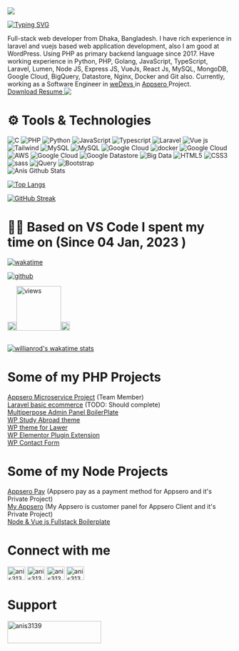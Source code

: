 <div class="p-5 sm:p-10">
<div class="grid grid-col-1 sm:grid-cols-3  justify-between gap-5 my-5">
<div class="flex flex-col justify-center items-center">
<img class="w-48 h-48  rounded-full mb-5" src="https://avatars.githubusercontent.com/u/38912435?v=4"  />

[![Typing SVG](https://readme-typing-svg.demolab.com?font=Grenze&size=28&duration=4000&pause=2000&color=8A38D5&width=300&lines=Hi,+++I'm+Anichur+Rahaman)](https://git.io/typing-svg)

</div>
<div class="sm:col-span-2">
Full-stack web developer from Dhaka, Bangladesh. I have rich experience in laravel and vuejs based web application development, also I am good at WordPress. Using PHP as primary backend language since 2017. Have working experience in Python, PHP, Golang, JavaScript, TypeScript, Laravel, Lumen, Node JS, Express JS, VueJs, React Js, MySQL, MongoDB, Google Cloud, BigQuery, Datastore, Nginx, Docker and Git also.
	Currently, working as a Software Engineer in <a class="text-blue-500" target="_blank" href="https://wedevs.com/about/team"> weDevs </a> in <a href="https://appsero.com" class="text-blue-500" target="_blank">Appsero </a>  Project.
<div class="flex my-5">
  <a align="bottom" class="text-blue-500" href="https://github.com/anis3139/anis3139/raw/main/anis3139.pdf" download>Download Resume </a>
  <img align="top" src="https://img.icons8.com/windows/32/000000/download--v1.png"/>
</div>
</div>
</div>

<h1 class="underline underline-offset-8 text-2xl">
⚙️ Tools & Technologies
</h1>

<div class="flex flex-wrap gap-2 my-5 sm:my-10">


<img alt="C" src="https://img.shields.io/badge/c%20-%2300599C.svg?&style=for-the-badge&logo=c&logoColor=white"/> 
<img alt="PHP" src="https://img.shields.io/badge/PHP%20-%23FF9900.svg?&style=for-the-badge&logo=php&logoColor=white"/>
<img alt="Python" src="https://img.shields.io/badge/python%20-%2314354C.svg?&style=for-the-badge&logo=python&logoColor=white"/> 
<img alt="JavaScript" src="https://img.shields.io/badge/javascript%20-%23323330.svg?&style=for-the-badge&logo=javascript&logoColor=%23F7DF1E"/>
<img alt="Typescript" src="https://img.shields.io/badge/typescript%20-%230769AD.svg?&style=for-the-badge&logo=typescript&logoColor=white"/>
<img alt="Laravel" src="https://img.shields.io/badge/laravel%20-%23563D7C.svg?&style=for-the-badge&logo=laravel&logoColor=red"/>
<img alt="Vue js" src="https://img.shields.io/badge/Vue.js-35495E?style=for-the-badge&logo=vuedotjs&logoColor=4FC08D"/>
<img alt="Tailwind" src="https://img.shields.io/badge/tailwind%20-%23563D7C.svg?&style=for-the-badge&logo=css3&logoColor=white"/>
<img alt="MySQL" src="https://img.shields.io/badge/mysql-%2300f.svg?&style=for-the-badge&logo=mysql&logoColor=white"/>
<img alt="MySQL" src="https://img.shields.io/badge/redis-%2300f.svg?&style=for-the-badge&logo=redis&logoColor=white"/>
<img alt="Google Cloud" src="https://img.shields.io/badge/ngnix%20-%2300f.svg?&style=for-the-badge&logo=Google Cloud&logoColor=white"/>
<img alt="docker" src="https://img.shields.io/badge/docker%20-%2300f.svg?&style=for-the-badge&logo=docker&logoColor=white"/>
<img alt="Google Cloud" src="https://img.shields.io/badge/VPS%20-%23563D7C.svg?&style=for-the-badge&logo=Google Cloud&logoColor=white"/>
<img alt="AWS" src="https://img.shields.io/badge/aws%20-%23FF9900.svg?&style=for-the-badge&logo=Google Cloud&logoColor=white"/>
<img alt="Google Cloud" src="https://img.shields.io/badge/google cloud%20-%ff0.svg?&style=for-the-badge&logo=Google Cloud&logoColor=white"/>
<img alt="Google Datastore" src="https://img.shields.io/badge/Google Datastore%20-%ff0.svg?&style=for-the-badge&logo=Google Cloud&logoColor=white"/>
<img alt="Big Data" src="https://img.shields.io/badge/Big Data%20-%ff0.svg?&style=for-the-badge&logo=Google Cloud&logoColor=white"/>
<img alt="HTML5" src="https://img.shields.io/badge/html5%20-%23E34F26.svg?&style=for-the-badge&logo=html5&logoColor=white"/>
<img alt="CSS3" src="https://img.shields.io/badge/css3%20-%231572B6.svg?&style=for-the-badge&logo=css3&logoColor=white"/>
<img alt="sass" src="https://img.shields.io/badge/sass%20-%231572B6.svg?&style=for-the-badge&logo=sass&logoColor=white"/>
<img alt="jQuery" src="https://img.shields.io/badge/jquery%20-%230769AD.svg?&style=for-the-badge&logo=jquery&logoColor=white"/>
<img alt="Bootstrap" src="https://img.shields.io/badge/bootstrap%20-%23563D7C.svg?&style=for-the-badge&logo=bootstrap&logoColor=white"/>

</div>

<div class="flex flex-wrap gap-5">
<img src="https://github-readme-stats.vercel.app/api?username=anis3139&show_icons=true&count_private=true&theme=radical" alt="Anis Github Stats"/>

[![Top Langs](https://github-readme-stats.vercel.app/api/top-langs/?username=anis3139&langs_count=5&hide=css,html&layout=compact&theme=radical&count_private=true)](https://github.com/anis3139)

[![GitHub Streak](https://github-readme-streak-stats.herokuapp.com?user=anis3139&count_private=true&theme=radical&date_format=j%20M%5B%20Y%5D&mode=weekly)](<[https://git.io/streak-stats](https://github.com/anis3139)>)

</div>

<h1 class="my-5 sm:my-10 underline underline-offset-8 text-2xl">👨‍💻 Based on VS Code I spent my time on (Since 04 Jan, 2023 )</h1>

<div class="flex flex-wrap items-center gap-3 h-10">

<div>

[![wakatime](https://wakatime.com/badge/user/6ad2a5db-a1e5-4a94-8820-104645c6ad68.svg)](https://wakatime.com/@6ad2a5db-a1e5-4a94-8820-104645c6ad68)

</div>
<div>

[![github](https://img.shields.io/github/followers/anis3139?logo=github&style=plastic)](https://github.com/anis3139?tab=followers)

</div>
<div class="flex items-center">
<img src="https://media.giphy.com/media/iY8CRBdQXODJSCERIr/giphy.gif" width="20px"><a href="https://github.com/anis3139"><img alt="views" title="Github views" src="https://komarev.com/ghpvc/?username=anis3139&style=plastic&color=blueviolet" width="100"/></a><img src="https://media.giphy.com/media/iY8CRBdQXODJSCERIr/giphy.gif" width="20px">
</div>
</div>
<br/>

[![willianrod's wakatime stats](https://github-readme-stats.vercel.app/api/wakatime?username=anis3139&layout=compact&theme=radical&count_private=true)](https://github.com/anis3139)
 
<div class=" my-10 text-black dark:text-white grid grid-cols-1 sm:grid-cols-2 gap-5">
<div>
<h1 class="text-xl mb-5 underline underline-offset-8 ">
Some of my PHP Projects
</h1>

<div >
<a  class="text-blue-700 " href="https://github.com/appsero"> Appsero Microservice Project</a> 
 (Team Member)
</div>

<div >
<a  class="text-blue-700 " href="https://github.com/anis3139/ecom-final"> Laravel basic ecommerce</a> (TODO: 
Should complete)
</div>

<div >
<a  class="text-blue-700 " href="https://github.com/anis3139/multipurpose-admin-panel-boilerplate"> 
Multiperpose Admin Panel BoilerPlate</a>
</div>

<div >
<a  class="text-blue-700 " href="https://github.com/anis3139/educulture"> WP Study Abroad theme</a>
</div>

<div >
<a  class="text-blue-700 " href="https://github.com/anis3139/jurist"> WP theme for Lawer</a>
</div>

<div >
<a  class="text-blue-700 " href="https://github.com/anis3139/atl-extension"> WP Elementor Plugin Extension</a>
</div>

<div >
<a  class="text-blue-700 " href="https://github.com/anis3139/saad_contacts"> WP Contact Form </a>
</div>

</div>
<div>
<h1 class="text-xl mb-5 underline underline-offset-8 ">
Some of my Node Projects
</h1>

<div >
<a  class="text-blue-700 " href="https://github.com/appsero"> Appsero Pay</a> (Appsero pay as a 
payment method for Appsero and it's Private Project)
</div>
<div >
<a  class="text-blue-700 " href="https://github.com/appsero"> My Appsero</a> (My Appsero is 
customer panel for Appsero Client and it's Private Project)
</div>
<div>
<a  class="text-blue-700 " href="https://github.com/anis3139/node-and-vue-fullstack-boilerplate"> Node & Vue 
js Fullstack Boilerplate</a>
</div>
</div>
</div>

<div class="flex gap-5 justify-between pb-5">
<div>

<h1 class="text-xl my-5 underline underline-offset-8 ">Connect with me</h1>

<div class="flex flex-wrap my-5 gap-4">
    <a href="https://github.com/anis3139" target="blank"><img align="center" src="https://raw.githubusercontent.com/rahuldkjain/github-profile-readme-generator/master/src/images/icons/Social/github.svg" alt="anis3139" height="30" width="40" /></a>
    <a href="https://twitter.com/anis3139" target="blank"><img align="center" src="https://raw.githubusercontent.com/rahuldkjain/github-profile-readme-generator/master/src/images/icons/Social/twitter.svg" alt="anis3139" height="30" width="40" /></a>
    <a href="https://linkedin.com/in/anis3139" target="blank"><img align="center" src="https://raw.githubusercontent.com/rahuldkjain/github-profile-readme-generator/master/src/images/icons/Social/linked-in-alt.svg" alt="anis3139" height="30" width="40" /></a>
    <a href="https://facebook.com/anis3139" target="blank"><img align="center" src="https://raw.githubusercontent.com/rahuldkjain/github-profile-readme-generator/master/src/images/icons/Social/facebook.svg" alt="anis3139" height="30" width="40" /></a>

</div>
</div>

<div>
<div>
<h1 class="my-5 text-xl underline underline-offset-8 ">Support</h1>
<a href="https://www.buymeacoffee.com/anis3139" target="_blank"> <img align="left" src="https://cdn.buymeacoffee.com/buttons/v2/default-yellow.png" height="50" width="210" alt="anis3139" /></a>
</div>

</div>
</div>

</div>
